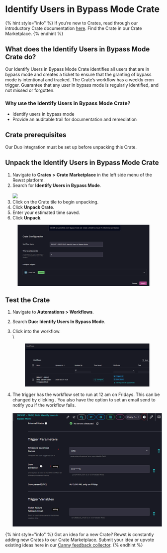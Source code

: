 # Identify Users in Bypass Mode Crate

{% hint style="info" %}
If you’re new to Crates, read through our introductory Crate documentation [here](https://docs.rewst.help/prebuilt-automations/crates). Find the Crate in our Crate Marketplace.
{% endhint %}

## What does the Identify Users in Bypass Mode Crate do?

Our Identify Users in Bypass Mode Crate identifies all users that are in bypass mode and creates a ticket to ensure that the granting of bypass mode is intentional and tracked. The Crate’s workflow has a weekly cron trigger. Guarantee that any user in bypass mode is regularly identified, and not missed or forgotten.

### Why use the Identify Users in Bypass Mode Crate?

* Identify users in bypass mode
* Provide an auditable trail for documentation and remediation

## Crate prerequisites

Our Duo integration must be set up before unpacking this Crate.

## Unpack the Identify Users in Bypass Mode Crate

1. Navigate to **Crates** **>** **Crate Marketplace** in the left side menu of the Rewst platform.
2. Search for **Identify Users in Bypass Mode**.\
   \
   ![](<../../.gitbook/assets/Screenshot 2025-03-28 at 11.16.31 AM.png>)
3. Click on the Crate tile to begin unpacking.
4. Click **Unpack Crate**.
5. Enter your estimated time saved.
6. Click **Unpack**.

<figure><img src="../../.gitbook/assets/image (49) (1).png" alt=""><figcaption></figcaption></figure>

## Test the Crate

1. Navigate to **Automations > Workflows**.
2. Search **Duo:** **Identify Users In Bypass Mode**.
3.  Click into the workflow.\
    \


    <figure><img src="../../.gitbook/assets/image (50).png" alt=""><figcaption></figcaption></figure>
4. The trigger has the workflow set to run at 12 am on Fridays. This can be changed by clicking <img src="../../.gitbook/assets/Screenshot 2025-02-21 at 11.20.06 AM.png" alt="" data-size="line">. You also have the option to set an email send to notify you if the workflow fails.\
   \
   ![](<../../.gitbook/assets/image (51).png>)

{% hint style="info" %}
Got an idea for a new Crate? Rewst is constantly adding new Crates to our Crate Marketplace. Submit your idea or upvote existing ideas here in our [Canny feedback collector](https://rewst.canny.io/crates).
{% endhint %}

